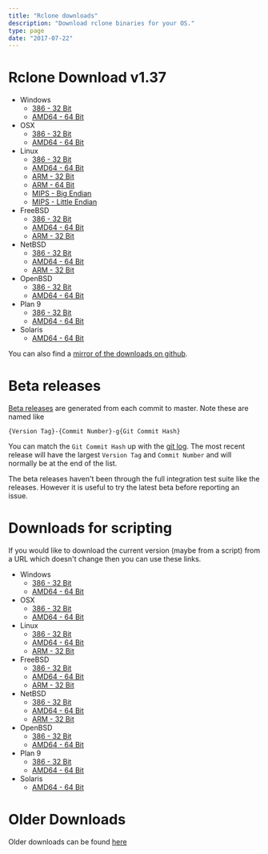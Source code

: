 ```yaml
---
title: "Rclone downloads"
description: "Download rclone binaries for your OS."
type: page
date: "2017-07-22"
---
```


Rclone Download v1.37
=====================

  * Windows
    * [386 - 32 Bit](https://downloads.rclone.org/rclone-v1.37-windows-386.zip)
    * [AMD64 - 64 Bit](https://downloads.rclone.org/rclone-v1.37-windows-amd64.zip)
  * OSX
    * [386 - 32 Bit](https://downloads.rclone.org/rclone-v1.37-osx-386.zip)
    * [AMD64 - 64 Bit](https://downloads.rclone.org/rclone-v1.37-osx-amd64.zip)
  * Linux
    * [386 - 32 Bit](https://downloads.rclone.org/rclone-v1.37-linux-386.zip)
    * [AMD64 - 64 Bit](https://downloads.rclone.org/rclone-v1.37-linux-amd64.zip)
    * [ARM - 32 Bit](https://downloads.rclone.org/rclone-v1.37-linux-arm.zip)
    * [ARM - 64 Bit](https://downloads.rclone.org/rclone-v1.37-linux-arm64.zip)
    * [MIPS - Big Endian](https://downloads.rclone.org/rclone-v1.37-linux-mips.zip)
    * [MIPS - Little Endian](https://downloads.rclone.org/rclone-v1.37-linux-mipsle.zip)
  * FreeBSD
    * [386 - 32 Bit](https://downloads.rclone.org/rclone-v1.37-freebsd-386.zip)
    * [AMD64 - 64 Bit](https://downloads.rclone.org/rclone-v1.37-freebsd-amd64.zip)
    * [ARM - 32 Bit](https://downloads.rclone.org/rclone-v1.37-freebsd-arm.zip)
  * NetBSD
    * [386 - 32 Bit](https://downloads.rclone.org/rclone-v1.37-netbsd-386.zip)
    * [AMD64 - 64 Bit](https://downloads.rclone.org/rclone-v1.37-netbsd-amd64.zip)
    * [ARM - 32 Bit](https://downloads.rclone.org/rclone-v1.37-netbsd-arm.zip)
  * OpenBSD
    * [386 - 32 Bit](https://downloads.rclone.org/rclone-v1.37-openbsd-386.zip)
    * [AMD64 - 64 Bit](https://downloads.rclone.org/rclone-v1.37-openbsd-amd64.zip)
  * Plan 9
    * [386 - 32 Bit](https://downloads.rclone.org/rclone-v1.37-plan9-386.zip)
    * [AMD64 - 64 Bit](https://downloads.rclone.org/rclone-v1.37-plan9-amd64.zip)
  * Solaris
    * [AMD64 - 64 Bit](https://downloads.rclone.org/rclone-v1.37-solaris-amd64.zip)

You can also find a [mirror of the downloads on github](https://github.com/ncw/rclone/releases/tag/v1.37).

Beta releases
=============

[Beta releases](https://beta.rclone.org) are generated from each commit
to master.  Note these are named like

    {Version Tag}-{Commit Number}-g{Git Commit Hash}

You can match the `Git Commit Hash` up with the [git
log](https://github.com/ncw/rclone/commits/master).  The most recent
release will have the largest `Version Tag` and `Commit Number` and
will normally be at the end of the list.

The beta releases haven't been through the full integration test suite
like the releases.  However it is useful to try the latest beta before
reporting an issue.

Downloads for scripting
=======================

If you would like to download the current version (maybe from a
script) from a URL which doesn't change then you can use these links.

  * Windows
    * [386 - 32 Bit](https://downloads.rclone.org/rclone-current-windows-386.zip)
    * [AMD64 - 64 Bit](https://downloads.rclone.org/rclone-current-windows-amd64.zip)
  * OSX
    * [386 - 32 Bit](https://downloads.rclone.org/rclone-current-osx-386.zip)
    * [AMD64 - 64 Bit](https://downloads.rclone.org/rclone-current-osx-amd64.zip)
  * Linux
    * [386 - 32 Bit](https://downloads.rclone.org/rclone-current-linux-386.zip)
    * [AMD64 - 64 Bit](https://downloads.rclone.org/rclone-current-linux-amd64.zip)
    * [ARM - 32 Bit](https://downloads.rclone.org/rclone-current-linux-arm.zip)
  * FreeBSD
    * [386 - 32 Bit](https://downloads.rclone.org/rclone-current-freebsd-386.zip)
    * [AMD64 - 64 Bit](https://downloads.rclone.org/rclone-current-freebsd-amd64.zip)
    * [ARM - 32 Bit](https://downloads.rclone.org/rclone-current-freebsd-arm.zip)
  * NetBSD
    * [386 - 32 Bit](https://downloads.rclone.org/rclone-current-netbsd-386.zip)
    * [AMD64 - 64 Bit](https://downloads.rclone.org/rclone-current-netbsd-amd64.zip)
    * [ARM - 32 Bit](https://downloads.rclone.org/rclone-current-netbsd-arm.zip)
  * OpenBSD
    * [386 - 32 Bit](https://downloads.rclone.org/rclone-current-openbsd-386.zip)
    * [AMD64 - 64 Bit](https://downloads.rclone.org/rclone-current-openbsd-amd64.zip)
  * Plan 9
    * [386 - 32 Bit](https://downloads.rclone.org/rclone-current-plan9-386.zip)
    * [AMD64 - 64 Bit](https://downloads.rclone.org/rclone-current-plan9-amd64.zip)
  * Solaris
    * [AMD64 - 64 Bit](https://downloads.rclone.org/rclone-current-solaris-amd64.zip)

Older Downloads
==============

Older downloads can be found [here](https://downloads.rclone.org/)
